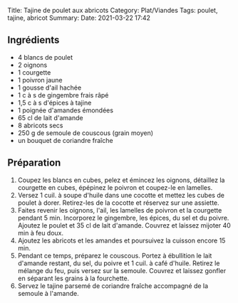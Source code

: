 Title: Tajine de poulet aux abricots
Category: Plat/Viandes
Tags: poulet, tajine, abricot
Summary:
Date:  2021-03-22 17:42

## Ingrédients
- 4 blancs de poulet
- 2 oignons
- 1 courgette
- 1 poivron jaune
- 1 gousse d'ail hachée
- 1 c à s de gingembre frais râpé
- 1,5 c à s d'épices à tajine
- 1 poignée d'amandes émondées
- 65 cl de lait d'amande
- 8 abricots secs
- 250 g de semoule de couscous (grain moyen)
- un bouquet de coriandre fraîche

## Préparation
1. Coupez les blancs en cubes, pelez et émincez les oignons, détaillez la courgette en cubes, épépinez le poivron et coupez-le en lamelles.
2. Versez 1 cuil. à soupe d'huile dans une cocotte et mettez les cubes de poulet à dorer. Retirez-les de la cocotte et réservez sur une assiette.
3. Faites revenir les oignons, l'ail, les lamelles de poivron et la courgette pendant 5 min. Incorporez le gingembre, les épices, du sel et du poivre. Ajoutez le poulet et 35 cl de lait d'amande. Couvrez et laissez mijoter 40 min à feu doux.
4. Ajoutez les abricots et les amandes et poursuivez la cuisson encore 15 min.
5. Pendant ce temps, préparez le couscous. Portez à ébullition le lait d'amande restant, du sel, du poivre et 1 cuil. à café d'huile. Retirez le mélange du feu, puis versez sur la semoule. Couvrez et laissez gonfler en séparant les grains à la fourchette.
6. Servez le tajine parsemé de coriandre fraîche accompagné de la semoule à l'amande.
